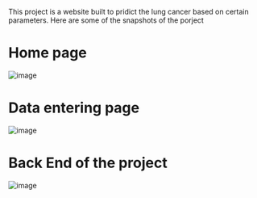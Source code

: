 This project is a website built to pridict the lung cancer based on certain parameters.
Here are some of the snapshots of the porject

# Home page 
![image](https://github.com/AppuStriker/Lung-Cancer-Prediction-using-Machine-Learning/assets/134705187/224f42f6-97b9-4d4e-9a9e-161ac0e4e106)

# Data entering page
![image](https://github.com/AppuStriker/Lung-Cancer-Prediction-using-Machine-Learning/assets/134705187/1cf0b07a-dfb2-45d8-aa7d-de8402c8ee98)

# Back End of the project
![image](https://github.com/AppuStriker/Lung-Cancer-Prediction-using-Machine-Learning/assets/134705187/dfd1474c-d1f9-4818-8046-82ac5fdbf3a6)
